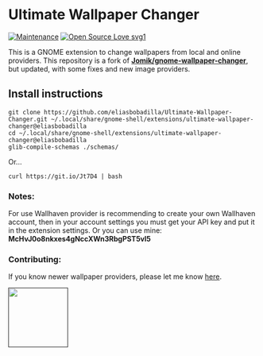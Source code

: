 # Ultimate Wallpaper Changer
[![Maintenance](https://img.shields.io/badge/Maintained%3F-Yes-green.svg)](https://github.com/eliasbobadilla/Ultimate-Wallpaper-Changer/commits/main) [![Open Source Love svg1](https://badges.frapsoft.com/os/v1/open-source.svg?v=103)](https://opensource.org) 


This is a GNOME extension to change wallpapers from local and online providers.
This repository is a fork of [**Jomik/gnome-wallpaper-changer**](https://github.com/Jomik/gnome-wallpaper-changer), but updated, with some fixes and new image providers.

## Install instructions
```
git clone https://github.com/eliasbobadilla/Ultimate-Wallpaper-Changer.git ~/.local/share/gnome-shell/extensions/ultimate-wallpaper-changer@eliasbobadilla
cd ~/.local/share/gnome-shell/extensions/ultimate-wallpaper-changer@eliasbobadilla
glib-compile-schemas ./schemas/
```
Or...
```
curl https://git.io/Jt7D4 | bash
```

### Notes:
For use Wallhaven provider is recommending to create your own Wallhaven account, then in your account settings you must get your API key and put it in the extension settings. Or you can use mine: **McHvJ0o8nkxes4gNccXWn3RbgPST5vl5** 

### Contributing:
If you know newer wallpaper providers, please let me know [here](https://github.com/eliasbobadilla/Ultimate-Wallpaper-Changer/issues).

<p align="left">
    <a href=" " >
        <img src="https://raw.githubusercontent.com/home-sweet-gnome/dash-to-panel/e4a71fa014b565171c93d15f436be9c3599b11fb/media/design/svg/Gnome_logo.svg" width="120px"/>
    </a>
</p>
